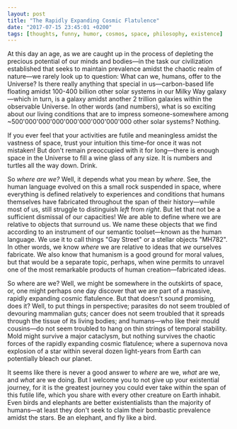 ```yaml
---
layout: post
title: "The Rapidly Expanding Cosmic Flatulence"
date: "2017-07-15 23:45:01 +0200"
tags: [thoughts, funny, humor, cosmos, space, philosophy, existence]
---
```


At this day an age, as we are caught up in the process of depleting the precious potential of our minds and bodies—in the task our civilization established that seeks to maintain prevalence amidst the chaotic realm of nature—we rarely look up to question: What can we, humans, offer to the Universe? Is there really anything that special in us—carbon-based life floating amidst 100-400 billion other solar systems in our Milky Way galaxy—which in turn, is a galaxy amidst another 2 trillion galaxies within the observable Universe. In other words (and numbers), what is so exciting about our living conditions that are to impress someone-somewhere among ~500'000'000'000'000'000'000'000'000 other solar systems? Nothing.

If you ever feel that your activities are futile and meaningless amidst the vastness of space, trust your intuition this time–for once it was not mistaken! But don't remain preoccupied with it for long—there is enough space in the Universe to fill a wine glass of any size. It is numbers and turtles all the way down. Drink.

So *where are we?* Well, it depends what you mean by *where*. See, the human language evolved on this a small rock suspended in space, where everything is defined relatively to experiences and conditions that humans themselves have fabricated throughout the span of their history—while most of us, still struggle to distinguish *left* from *right*. But let that not be a sufficient dismissal of our capacities! We are able to define where we are relative to objects that surround us. We name these objects that we find according to an instrument of our semantic toolset—known as the human language. We use it to call things "Gay Street" or a stellar objects "MH782". In other words, we know *where* we are relative to ideas that _we_ ourselves fabricate. We also know that humanism is a good ground for moral values, but that would be a separate topic, perhaps, when wine permits to unravel one of the most remarkable products of human creation—fabricated ideas.

So where are we? Well, we might be somewhere in the outskirts of space, or, one might perhaps one day discover that we are part of a massive, rapidly expanding cosmic flatulence. But that doesn't sound promising, does it? Well, to put things in perspective; parasites do not seem troubled of devouring mammalian guts; cancer does not seem troubled that it spreads through the tissue of its living bodies; and humans—who like their mould cousins—do not seem troubled to hang on thin strings of temporal stability. Mold might survive a major cataclysm, but nothing survives the chaotic forces of the rapidly expanding cosmic flatulence; where a supernova nova explosion of a star within several dozen light-years from Earth can potentially bleach our planet.

It seems like there is never a good answer to *where* are we, *what* are we, and *what* are we doing. But I welcome you to not give up your existential journey, for it is the greatest journey you could ever take within the span of this futile life, which you share with every other creature on Earth inhabit. Even birds and elephants are better existentialists than the majority of humans—at least they don't seek to claim their bombastic prevalence amidst the stars. Be an elephant, and fly like a bird.
